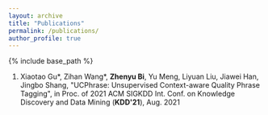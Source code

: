 ```yaml
---
layout: archive
title: "Publications"
permalink: /publications/
author_profile: true
---
```


{% include base_path %}

1. Xiaotao Gu*, Zihan Wang*, **Zhenyu Bi**, Yu Meng, Liyuan Liu, Jiawei Han, Jingbo Shang, "UCPhrase: Unsupervised Context-aware Quality Phrase Tagging", in Proc. of 2021 ACM SIGKDD Int. Conf. on Knowledge Discovery and Data Mining (**KDD'21**), Aug. 2021
